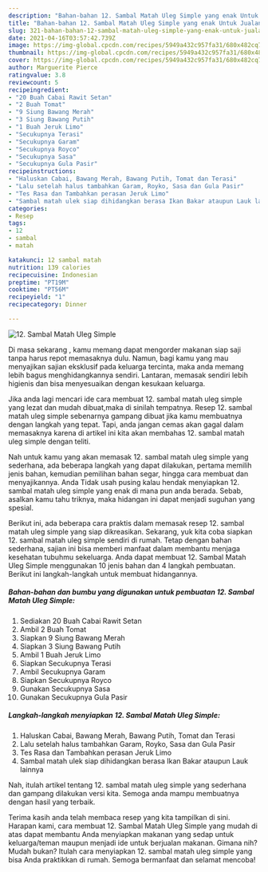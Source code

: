 ```yaml
---
description: "Bahan-bahan 12. Sambal Matah Uleg Simple yang enak Untuk Jualan"
title: "Bahan-bahan 12. Sambal Matah Uleg Simple yang enak Untuk Jualan"
slug: 321-bahan-bahan-12-sambal-matah-uleg-simple-yang-enak-untuk-jualan
date: 2021-04-16T03:57:42.739Z
image: https://img-global.cpcdn.com/recipes/5949a432c957fa31/680x482cq70/12-sambal-matah-uleg-simple-foto-resep-utama.jpg
thumbnail: https://img-global.cpcdn.com/recipes/5949a432c957fa31/680x482cq70/12-sambal-matah-uleg-simple-foto-resep-utama.jpg
cover: https://img-global.cpcdn.com/recipes/5949a432c957fa31/680x482cq70/12-sambal-matah-uleg-simple-foto-resep-utama.jpg
author: Marguerite Pierce
ratingvalue: 3.8
reviewcount: 5
recipeingredient:
- "20 Buah Cabai Rawit Setan"
- "2 Buah Tomat"
- "9 Siung Bawang Merah"
- "3 Siung Bawang Putih"
- "1 Buah Jeruk Limo"
- "Secukupnya Terasi"
- "Secukupnya Garam"
- "Secukupnya Royco"
- "Secukupnya Sasa"
- "Secukupnya Gula Pasir"
recipeinstructions:
- "Haluskan Cabai, Bawang Merah, Bawang Putih, Tomat dan Terasi"
- "Lalu setelah halus tambahkan Garam, Royko, Sasa dan Gula Pasir"
- "Tes Rasa dan Tambahkan perasan Jeruk Limo"
- "Sambal matah ulek siap dihidangkan berasa Ikan Bakar ataupun Lauk lainnya"
categories:
- Resep
tags:
- 12
- sambal
- matah

katakunci: 12 sambal matah 
nutrition: 139 calories
recipecuisine: Indonesian
preptime: "PT19M"
cooktime: "PT56M"
recipeyield: "1"
recipecategory: Dinner

---
```



![12. Sambal Matah Uleg Simple](https://img-global.cpcdn.com/recipes/5949a432c957fa31/680x482cq70/12-sambal-matah-uleg-simple-foto-resep-utama.jpg)

Di masa  sekarang , kamu memang dapat mengorder makanan siap saji tanpa harus repot memasaknya dulu. Namun, bagi kamu yang mau menyajikan sajian eksklusif pada keluarga tercinta, maka anda memang lebih bagus menghidangkannya sendiri. Lantaran, memasak sendiri lebih higienis dan bisa menyesuaikan dengan kesukaan keluarga.

Jika anda lagi mencari ide cara membuat 12. sambal matah uleg simple yang lezat dan mudah dibuat,maka di sinilah tempatnya. Resep 12. sambal matah uleg simple  sebenarnya gampang dibuat jika kamu membuatnya dengan langkah yang tepat. Tapi, anda jangan cemas akan gagal dalam memasaknya 
karena di artikel ini kita akan membahas 12. sambal matah uleg simple dengan teliti.  



Nah untuk kamu yang akan memasak 12. sambal matah uleg simple yang sederhana, ada beberapa langkah yang dapat dilakukan, pertama memilih jenis bahan, kemudian pemilihan bahan segar, hingga cara membuat dan menyajikannya. Anda Tidak usah pusing kalau hendak menyiapkan 12. sambal matah uleg simple yang enak di mana pun anda berada. Sebab, asalkan kamu  tahu triknya, maka hidangan ini dapat menjadi suguhan yang spesial.

Berikut ini, ada beberapa cara praktis  dalam memasak resep 12. sambal matah uleg simple yang siap dikreasikan. Sekarang, yuk kita coba siapkan 12. sambal matah uleg simple sendiri di rumah. Tetap dengan bahan sederhana, sajian ini bisa memberi manfaat dalam membantu menjaga kesehatan tubuhmu sekeluarga. Anda dapat membuat 12. Sambal Matah Uleg Simple menggunakan 10 jenis bahan dan 4 langkah pembuatan. Berikut ini langkah-langkah untuk membuat hidangannya.

<!--inarticleads1-->

##### Bahan-bahan dan bumbu yang digunakan untuk pembuatan 12. Sambal Matah Uleg Simple:

1. Sediakan 20 Buah Cabai Rawit Setan
1. Ambil 2 Buah Tomat
1. Siapkan 9 Siung Bawang Merah
1. Siapkan 3 Siung Bawang Putih
1. Ambil 1 Buah Jeruk Limo
1. Siapkan Secukupnya Terasi
1. Ambil Secukupnya Garam
1. Siapkan Secukupnya Royco
1. Gunakan Secukupnya Sasa
1. Gunakan Secukupnya Gula Pasir




<!--inarticleads2-->

##### Langkah-langkah menyiapkan 12. Sambal Matah Uleg Simple:

1. Haluskan Cabai, Bawang Merah, Bawang Putih, Tomat dan Terasi
1. Lalu setelah halus tambahkan Garam, Royko, Sasa dan Gula Pasir
1. Tes Rasa dan Tambahkan perasan Jeruk Limo
1. Sambal matah ulek siap dihidangkan berasa Ikan Bakar ataupun Lauk lainnya




Nah, itulah artikel tentang  12. sambal matah uleg simple  yang sederhana dan gampang dilakukan versi kita. Semoga anda mampu membuatnya dengan hasil yang terbaik. 

Terima kasih anda telah membaca resep yang kita tampilkan di sini. Harapan kami, cara membuat  12. Sambal Matah Uleg Simple yang mudah di atas dapat membantu Anda menyiapkan makanan yang sedap untuk keluarga/teman maupun menjadi ide untuk berjualan makanan. Gimana nih? Mudah bukan? Itulah cara menyiapkan 12. sambal matah uleg simple yang bisa Anda praktikkan di rumah. Semoga bermanfaat dan selamat mencoba!

